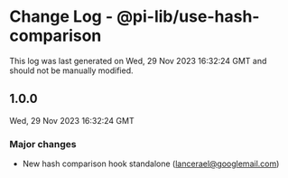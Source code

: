 # Change Log - @pi-lib/use-hash-comparison

This log was last generated on Wed, 29 Nov 2023 16:32:24 GMT and should not be manually modified.

<!-- Start content -->

## 1.0.0

Wed, 29 Nov 2023 16:32:24 GMT

### Major changes

- New hash comparison hook standalone (lancerael@googlemail.com)
